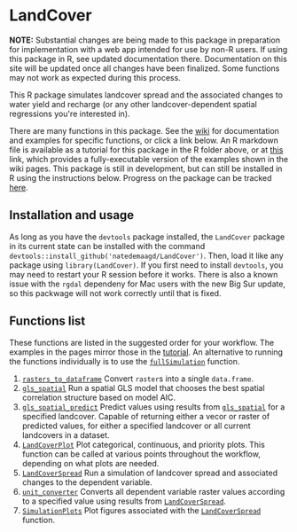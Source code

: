 # LandCover

**NOTE:** Substantial changes are being made to this package in preparation for implementation with a web app intended for use by non-R users. If using this package in R, see updated documentation there. Documentation on this site will be updated once all changes have been finalized. Some functions may not work as expected during this process.

This R package simulates landcover spread and the associated changes to water yield and recharge (or any other landcover-dependent spatial regressions you're interested in).

There are many functions in this package. See the [wiki](https://github.com/natedemaagd/LandCover/wiki) for documentation and examples for specific functions, or click a link below. An R markdown file is available as a tutorial for this package in the R folder above, or at [this](R/LandCover-example.Rmd) link, which provides a fully-executable version of the examples shown in the wiki pages. This package is still in development, but can still be installed in R using the instructions below. Progress on the package can be tracked [here](https://github.com/natedemaagd/LandCover/wiki/Project-Outline).


## Installation and usage
As long as you have the `devtools` package installed, the `LandCover` package in its current state can be installed with the command `devtools::install_github('natedemaagd/LandCover')`. Then, load it like any package using `library(LandCover)`. If you first need to install `devtools`, you may need to restart your R session before it works. There is also a known issue with the `rgdal` dependeny for Mac users with the new Big Sur update, so this packwage will not work correctly until that is fixed.


## Functions list
These functions are listed in the suggested order for your workflow. The examples in the pages mirror those in the [tutorial](R/LandCover-example.Rmd). An alternative to running the functions individually is to use the [`fullSimulation`](https://github.com/natedemaagd/LandCover/wiki/fullSimulation) function.
1. [`rasters_to_dataframe`](https://github.com/natedemaagd/LandCover/wiki/rasters_to_dataframe) Convert `raster`s into a single `data.frame`.
1. [`gls_spatial`](https://github.com/natedemaagd/LandCover/wiki/gls_spatial) Run a spatial GLS model that chooses the best spatial correlation structure based on model AIC.
1. [`gls_spatial_predict`](https://github.com/natedemaagd/LandCover/wiki/gls_spatial_predict) Predict values using results from [`gls_spatial`](https://github.com/natedemaagd/LandCover/wiki/gls_spatial) for a specified landcover. Capable of returning either a vecor or raster of predicted values, for either a specified landcover or all current landcovers in a dataset.
1. [`LandCoverPlot`](https://github.com/natedemaagd/LandCover/wiki/LandCoverPlot) Plot categorical, continuous, and priority plots. This function can be called at various points throughout the workflow, depending on what plots are needed.
1. [`LandCoverSpread`](https://github.com/natedemaagd/LandCover/wiki/LandCoverSpread) Run a simulation of landcover spread and associated changes to the dependent variable.
1. [`unit_converter`](https://github.com/natedemaagd/LandCover/wiki/unit_converter) Converts all dependent variable raster values according to a specified value using results from [`LandCoverSpread`](https://github.com/natedemaagd/LandCover/wiki/LandCoverSpread).
1. [`SimulationPlots`](https://github.com/natedemaagd/LandCover/wiki/SimulationPlots) Plot figures associated with the [`LandCoverSpread`](https://github.com/natedemaagd/LandCover/wiki/LandCoverSpread) function.
